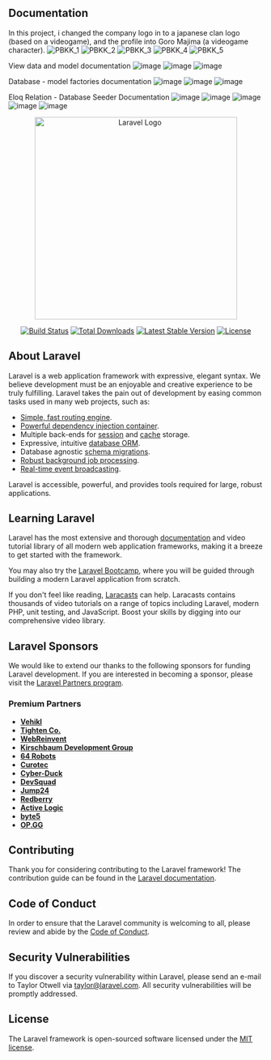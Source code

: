 ## Documentation
In this project, i changed the company logo in to a japanese clan logo (based on a videogame), and the profile into Goro Majima (a videogame character). 
![PBKK_1](https://github.com/user-attachments/assets/dae3f532-737b-4cec-86ba-38657cac7bec)
![PBKK_2](https://github.com/user-attachments/assets/7eee7abb-d3f9-43c3-b071-d453668b01d2)
![PBKK_3](https://github.com/user-attachments/assets/ad8a73ee-545d-45c8-bdfa-ca719ba237f7)
![PBKK_4](https://github.com/user-attachments/assets/08d9f2de-2ec1-46cb-b669-8899f63d1eab)
![PBKK_5](https://github.com/user-attachments/assets/fdff1e3a-fffa-4112-bdab-804eb765ae76)

View data and model documentation
![image](https://github.com/user-attachments/assets/d246a9b0-8a55-43a0-815d-6d1e69c72d0b)
![image](https://github.com/user-attachments/assets/c1d36845-d899-4e87-8115-beeaf6c2554b)
![image](https://github.com/user-attachments/assets/db464ea2-60a1-4211-b1ff-83a47019c07b)

Database - model factories documentation
![image](https://github.com/user-attachments/assets/82ca6dd8-908a-4c83-bda6-f86900d6420d)
![image](https://github.com/user-attachments/assets/7aeab57d-887b-4aed-9c42-695591b1668d)
![image](https://github.com/user-attachments/assets/94be1de9-41e1-4885-a37c-3eb42f86c91d)

Eloq Relation - Database Seeder Documentation
![image](https://github.com/user-attachments/assets/e351de20-4bfa-4b7f-9396-18c876def0f0)
![image](https://github.com/user-attachments/assets/5abe2750-8d61-4e38-b409-fdb46ff7dc77)
![image](https://github.com/user-attachments/assets/564832d6-428a-4de7-aa1c-d55db4f9f64a)
![image](https://github.com/user-attachments/assets/2017a092-776a-461f-8769-76dec637b99b)
![image](https://github.com/user-attachments/assets/f9a84ad8-94db-4f6f-8728-1ac471df085e)



<p align="center"><a href="https://laravel.com" target="_blank"><img src="https://raw.githubusercontent.com/laravel/art/master/logo-lockup/5%20SVG/2%20CMYK/1%20Full%20Color/laravel-logolockup-cmyk-red.svg" width="400" alt="Laravel Logo"></a></p>

<p align="center">
<a href="https://github.com/laravel/framework/actions"><img src="https://github.com/laravel/framework/workflows/tests/badge.svg" alt="Build Status"></a>
<a href="https://packagist.org/packages/laravel/framework"><img src="https://img.shields.io/packagist/dt/laravel/framework" alt="Total Downloads"></a>
<a href="https://packagist.org/packages/laravel/framework"><img src="https://img.shields.io/packagist/v/laravel/framework" alt="Latest Stable Version"></a>
<a href="https://packagist.org/packages/laravel/framework"><img src="https://img.shields.io/packagist/l/laravel/framework" alt="License"></a>
</p>

## About Laravel

Laravel is a web application framework with expressive, elegant syntax. We believe development must be an enjoyable and creative experience to be truly fulfilling. Laravel takes the pain out of development by easing common tasks used in many web projects, such as:

- [Simple, fast routing engine](https://laravel.com/docs/routing).
- [Powerful dependency injection container](https://laravel.com/docs/container).
- Multiple back-ends for [session](https://laravel.com/docs/session) and [cache](https://laravel.com/docs/cache) storage.
- Expressive, intuitive [database ORM](https://laravel.com/docs/eloquent).
- Database agnostic [schema migrations](https://laravel.com/docs/migrations).
- [Robust background job processing](https://laravel.com/docs/queues).
- [Real-time event broadcasting](https://laravel.com/docs/broadcasting).

Laravel is accessible, powerful, and provides tools required for large, robust applications.

## Learning Laravel

Laravel has the most extensive and thorough [documentation](https://laravel.com/docs) and video tutorial library of all modern web application frameworks, making it a breeze to get started with the framework.

You may also try the [Laravel Bootcamp](https://bootcamp.laravel.com), where you will be guided through building a modern Laravel application from scratch.

If you don't feel like reading, [Laracasts](https://laracasts.com) can help. Laracasts contains thousands of video tutorials on a range of topics including Laravel, modern PHP, unit testing, and JavaScript. Boost your skills by digging into our comprehensive video library.

## Laravel Sponsors

We would like to extend our thanks to the following sponsors for funding Laravel development. If you are interested in becoming a sponsor, please visit the [Laravel Partners program](https://partners.laravel.com).

### Premium Partners

- **[Vehikl](https://vehikl.com/)**
- **[Tighten Co.](https://tighten.co)**
- **[WebReinvent](https://webreinvent.com/)**
- **[Kirschbaum Development Group](https://kirschbaumdevelopment.com)**
- **[64 Robots](https://64robots.com)**
- **[Curotec](https://www.curotec.com/services/technologies/laravel/)**
- **[Cyber-Duck](https://cyber-duck.co.uk)**
- **[DevSquad](https://devsquad.com/hire-laravel-developers)**
- **[Jump24](https://jump24.co.uk)**
- **[Redberry](https://redberry.international/laravel/)**
- **[Active Logic](https://activelogic.com)**
- **[byte5](https://byte5.de)**
- **[OP.GG](https://op.gg)**

## Contributing

Thank you for considering contributing to the Laravel framework! The contribution guide can be found in the [Laravel documentation](https://laravel.com/docs/contributions).

## Code of Conduct

In order to ensure that the Laravel community is welcoming to all, please review and abide by the [Code of Conduct](https://laravel.com/docs/contributions#code-of-conduct).

## Security Vulnerabilities

If you discover a security vulnerability within Laravel, please send an e-mail to Taylor Otwell via [taylor@laravel.com](mailto:taylor@laravel.com). All security vulnerabilities will be promptly addressed.

## License

The Laravel framework is open-sourced software licensed under the [MIT license](https://opensource.org/licenses/MIT).
